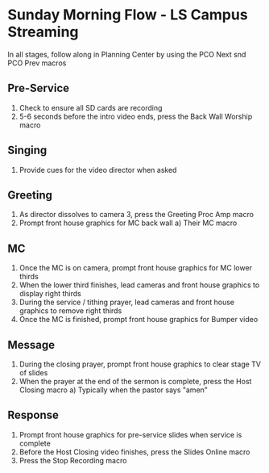 # Sunday Morning Flow - LS Campus Streaming

In all stages, follow along in Planning Center by using the PCO Next snd PCO Prev macros

## Pre-Service

1) Check to ensure all SD cards are recording
1) 5-6 seconds before the intro video ends, press the Back Wall Worship macro

## Singing

1) Provide cues for the video director when asked

## Greeting

1) As director dissolves to camera 3, press the Greeting Proc Amp macro
1) Prompt front house graphics for MC back wall
     a) Their MC macro

## MC

1) Once the MC is on camera, prompt front house graphics for MC lower thirds
1) When the lower third finishes, lead cameras and front house graphics to display right thirds
1) During the service / tithing prayer, lead cameras and front house graphics to remove right thirds
1) Once the MC is finished, prompt front house graphics for Bumper video

## Message

1) During the closing prayer, prompt front house graphics to clear stage TV of slides
1) When the prayer at the end of the sermon is complete, press the Host Closing macro
a) Typically when the pastor says "amen"

## Response

1) Prompt front house graphics for pre-service slides when service is complete
1) Before the Host Closing video finishes, press the Slides Online macro
1) Press the Stop Recording macro
